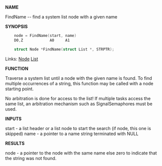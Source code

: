 
**NAME**

FindName -- find a system list node with a given name

**SYNOPSIS**

```c
    node = FindName(start, name)
    D0,Z            A0     A1

    struct Node *FindName(struct List *, STRPTR);

```
Links: [Node](_0091.md) [List](_007D.md) 

**FUNCTION**

Traverse a system list until a node with the given name is found.
To find multiple occurrences of a string, this function may be
called with a node starting point.

No arbitration is done for access to the list!  If multiple tasks
access the same list, an arbitration mechanism such as
SignalSemaphores must be used.

**INPUTS**

start - a list header or a list node to start the search
(if node, this one is skipped)
name - a pointer to a name string terminated with NULL

**RESULTS**

node - a pointer to the node with the same name else
zero to indicate that the string was not found.
